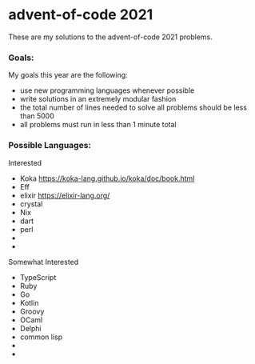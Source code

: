 # advent-of-code 2021
These are my solutions to the advent-of-code 2021 problems.

### Goals:
My goals this year are the following:
- use new programming languages whenever possible
- write solutions in an extremely modular fashion
- the total number of lines needed to solve all problems should be less than 5000
- all problems must run in less than 1 minute total

### Possible Languages:
Interested
- Koka https://koka-lang.github.io/koka/doc/book.html
- Eff
- elixir https://elixir-lang.org/
- crystal
- Nix
- dart
- perl
- 
-

Somewhat Interested
- TypeScript
- Ruby
- Go
- Kotlin
- Groovy
- OCaml
- Delphi
- common lisp
- 
- 
